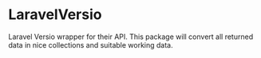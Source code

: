 # LaravelVersio

Laravel Versio wrapper for their API. This package will convert all returned data in nice collections and suitable working data.
